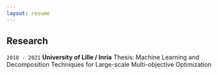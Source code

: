```yaml
---
layout: resume
---
```


## Research

`2018 - 2021`
__University of Lille / Inria__
Thesis: Machine Learning and Decomposition Techniques for Large-scale Multi-objective Optimization 



<!-- ### Footer

Last updated: August 2018 -->


